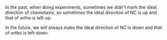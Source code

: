 In the past, when doing experiments, sometimes we didn't mark the ideal direction of chemotaxis, so sometimes the ideal direction of NC is up and that of ortho is left-up.

In the future, we will always make the ideal direction of NC is down and that of ortho is left-down.